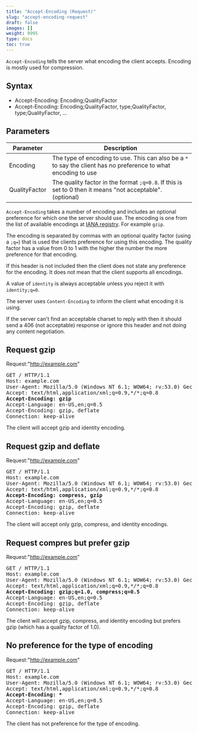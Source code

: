 ```yaml
---
title: "Accept-Encoding (Request)"
slug: "accept-encoding-request"
draft: false
images: []
weight: 9995
type: docs
toc: true
---
```


`Accept-Encoding` tells the server what encoding the client accepts.  Encoding is mostly used for compression.

## Syntax
 * Accept-Encoding: Encoding;QualityFactor
 * Accept-Encoding: Encoding;QualityFactor, type;QualityFactor, type;QualityFactor, ...


## Parameters
| **Parameter** | **Description** |
| ------ | ------ |
| Encoding | The type of encoding to use.  This can also be a `*` to say the client has no preference to what encoding to use |
| QualityFactor | The quality factor in the format `;q=0.8`.  If this is set to 0 then it means "not acceptable".  (optional) |


`Accept-Encoding` takes a number of encoding and includes an optional preference for which one the server should use.  The encoding is one from the list
of available encodings at <a href='https://www.iana.org/assignments/http-parameters/http-parameters.xml#http-parameters-1'>IANA registry</a>.  For example `gzip`.

The encoding is separated by commas with an optional quality factor (using a `;q=`) that is
used the clients preference for using this encoding.  The quality factor has a value from 0 to 1 with the higher the number the more preference for that encoding.

If this header is not included then the client does not state any preference for the encoding.  It does not mean that the client supports all encodings.

A value of `identity` is always acceptable unless you reject it with `identity;q=0`.

The server uses `Content-Encoding` to inform the client what encoding it is using.

If the server can't find an acceptable charset to reply with then it should send a 406 (not acceptable) response or ignore this header and not
doing any content negotiation.


## Request gzip
Request:"http://example.com"

<pre>
GET / HTTP/1.1
Host: example.com
User-Agent: Mozilla/5.0 (Windows NT 6.1; WOW64; rv:53.0) Gecko/20100101 Firefox/53.0
Accept: text/html,application/xml;q=0.9,*/*;q=0.8
<b>Accept-Encoding: gzip</b>
Accept-Language: en-US,en;q=0.5
Accept-Encoding: gzip, deflate
Connection: keep-alive
</pre>

The client will accept gzip and identity encoding.


## Request gzip and deflate
Request:"http://example.com"

<pre>
GET / HTTP/1.1
Host: example.com
User-Agent: Mozilla/5.0 (Windows NT 6.1; WOW64; rv:53.0) Gecko/20100101 Firefox/53.0
Accept: text/html,application/xml;q=0.9,*/*;q=0.8
<b>Accept-Encoding: compress, gzip</b>
Accept-Language: en-US,en;q=0.5
Accept-Encoding: gzip, deflate
Connection: keep-alive
</pre>

The client will accept only gzip, compress, and identity encodings.


## Request compres but prefer gzip
Request:"http://example.com"

<pre>
GET / HTTP/1.1
Host: example.com
User-Agent: Mozilla/5.0 (Windows NT 6.1; WOW64; rv:53.0) Gecko/20100101 Firefox/53.0
Accept: text/html,application/xml;q=0.9,*/*;q=0.8
<b>Accept-Encoding: gzip;q=1.0, compress;q=0.5</b>
Accept-Language: en-US,en;q=0.5
Accept-Encoding: gzip, deflate
Connection: keep-alive
</pre>

The client will accept gzip, compress, and identity encoding but prefers gzip (which has a quality factor of 1.0).


## No preference for the type of encoding
Request:"http://example.com"

<pre>
GET / HTTP/1.1
Host: example.com
User-Agent: Mozilla/5.0 (Windows NT 6.1; WOW64; rv:53.0) Gecko/20100101 Firefox/53.0
Accept: text/html,application/xml;q=0.9,*/*;q=0.8
<b>Accept-Encoding: *</b>
Accept-Language: en-US,en;q=0.5
Accept-Encoding: gzip, deflate
Connection: keep-alive
</pre>

The client has not preference for the type of encoding.



